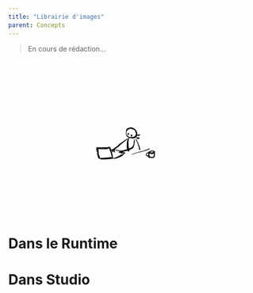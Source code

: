 ```yaml
---
title: "Librairie d'images"
parent: Concepts
---
```


> En cours de rédaction...

![SynApps](../assets/under-progress.gif)


# Dans le Runtime

# Dans Studio
